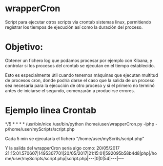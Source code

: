 # wrapperCron
Script para ejecutar otros scripts via crontab sistemas linux, permitiendo registrar los tiempos de ejecución así como la duración del proceso.

# Objetivo:
Obtener un fichero log que podamos procesar por ejemplo con Kibana, y controlar si los procesos del crontab se ejecutan en el tiempo establecido.

Esto es especialmente útil cuando tenemos máquinas que ejecutan multitud de procesos cron, donde podría darse el caso que la salida de un proceso sea necesaria para la ejecución de otro proceso y si el primero no terminó antes de iniciarse el segundo, comenzarán a producirse errores.

# Ejemplo linea Crontab
*/5 * * * * /usr/bin/nice /usr/bin/python /home/user/wrapperCron.py -lphp -p/home/user/myScripts/script.php

Cada 5 min se ejecutaría el fichero "/home/user/myScrits/script.php"

Y la salida del wrapperCron sería algo como:
20/05/2017 21:15:01.570607|1495307701|20/05/2017|21:15:01|592095b58b4d8|php|/home/user/myScripts/script.php|script.php|---|0|0|54|---|---

